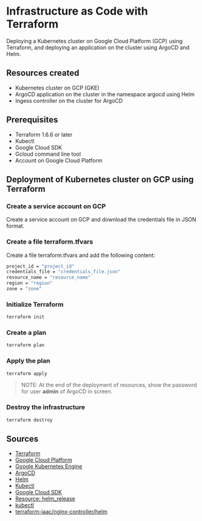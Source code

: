 # Infrastructure as Code with Terraform

Deploying a Kubernetes cluster on Google Cloud Platform (GCP) using Terraform, and deploying an application on the cluster using ArgoCD and Helm.

## Resources created

- Kubernetes cluster on GCP (GKE)
- ArgoCD application on the cluster in the namespace argocd using Helm
- Ingess controller on the cluster for ArgoCD

## Prerequisites

- Terraform 1.6.6 or later
- Kubectl
- Google Cloud SDK
- Gcloud command line tool
- Account on Google Cloud Platform

## Deployment of Kubernetes cluster on GCP using Terraform

### Create a service account on GCP

Create a service account on GCP and download the credentials file in JSON format.

### Create a file terraform.tfvars

Create a file terraform.tfvars and add the following content:

```bash
project_id = "project_id"
credentials_file = "credentials_file.json"
resource_name = "resource_name"
region = "region"
zone = "zone"
```

### Initialize Terraform

```bash
terraform init
```

### Create a plan

```bash
terraform plan
```

### Apply the plan

```bash
terraform apply
```
>NOTE: At the end of the deployment of resources, show the password for user **admin** of ArgoCD in screen.

### Destroy the infrastructure

```bash
terraform destroy
```

## Sources

- [Terraform](https://www.terraform.io/)
- [Google Cloud Platform](https://cloud.google.com/)
- [Google Kubernetes Engine](https://cloud.google.com/kubernetes-engine)
- [ArgoCD](https://argoproj.github.io/argo-cd/)
- [Helm](https://helm.sh/)
- [Kubectl](https://kubernetes.io/docs/reference/kubectl/overview/)
- [Google Cloud SDK](https://cloud.google.com/sdk)
- [Resource: helm_release](https://registry.terraform.io/providers/hashicorp/helm/latest/docs/resources/release)
- [kubectl](https://registry.terraform.io/providers/gavinbunney/kubectl/latest)
- [terraform-iaac/nginx-controller/helm](https://registry.terraform.io/modules/terraform-iaac/nginx-controller/helm/2.3.0?utm_content=documentLink&utm_medium=Visual+Studio+Code&utm_source=terraform-ls)
